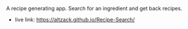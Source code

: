 A recipe generating app. Search for an ingredient and get back recipes.
- live link: https://altzack.github.io/Recipe-Search/
